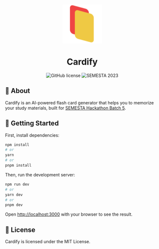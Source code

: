 <div align="center">

  <img src="./public/logo.svg" alt="Image" width="128" />
  <br />

  <h1>Cardify</h1>

  ![GitHub license](https://img.shields.io/github/license/Edqe14/sevima-hackathon-b5?style=for-the-badge)
  ![SEMESTA 2023](https://img.shields.io/badge/semesta-2023-blue?style=for-the-badge)

</div>

## 📖 About

Cardify is an AI-powered flash card generator that helps you to memorize your study materials, built for [SEMESTA Hackathon Batch 5](https://maukuliah.id/beasiswa-semesta).

## 🔧 Getting Started

First, install dependencies:

```bash
npm install
# or
yarn
# or
pnpm install
```

Then, run the development server:

```bash
npm run dev
# or
yarn dev
# or
pnpm dev
```

Open [http://localhost:3000](http://localhost:3000) with your browser to see the result.

## 📜 License

Cardify is licensed under the MIT License.